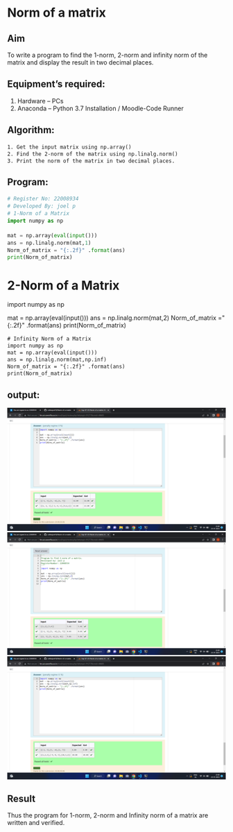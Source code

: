 # Norm of a matrix
## Aim
To write a program to find the 1-norm, 2-norm and infinity norm of the matrix and display the result in two decimal places.
## Equipment’s required:
1.	Hardware – PCs
2.	Anaconda – Python 3.7 Installation / Moodle-Code Runner
## Algorithm:
	1. Get the input matrix using np.array()   
    2. Find the 2-norm of the matrix using np.linalg.norm()
	3. Print the norm of the matrix in two decimal places.
## Program:
```Python
# Register No: 22008934
# Developed By: joel p
# 1-Norm of a Matrix
import numpy as np

mat = np.array(eval(input()))
ans = np.linalg.norm(mat,1)
Norm_of_matrix = "{:.2f}" .format(ans)
print(Norm_of_matrix)
```


# 2-Norm of a Matrix
import numpy as np

mat = np.array(eval(input()))
ans = np.linalg.norm(mat,2)
Norm_of_matrix ="{:.2f}" .format(ans)
print(Norm_of_matrix)

```
# Infinity Norm of a Matrix
import numpy as np 
mat = np.array(eval(input()))
ans = np.linalg.norm(mat,np.inf)
Norm_of_matrix = "{:.2f}" .format(ans)
print(Norm_of_matrix)

```
## output:
![output](./norm1.png)
![output](./norm2.png)
![output](./norm3.png)

## Result
Thus the program for 1-norm, 2-norm and Infinity norm of a matrix are written and verified.
